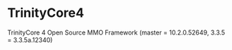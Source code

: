# TrinityCore4
TrinityCore 4 Open Source MMO Framework (master = 10.2.0.52649, 3.3.5 = 3.3.5a.12340)
